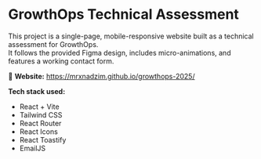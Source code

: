 # GrowthOps Technical Assessment

This project is a single-page, mobile-responsive website built as a technical assessment for GrowthOps.  
It follows the provided Figma design, includes micro-animations, and features a working contact form.

🔗 **Website:** https://mrxnadzim.github.io/growthops-2025/

**Tech stack used:**
- React + Vite
- Tailwind CSS
- React Router
- React Icons
- React Toastify
- EmailJS
